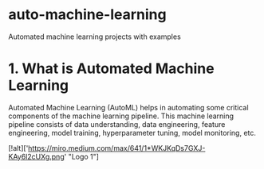 # auto-machine-learning
Automated machine learning projects with examples

# 1. What is Automated Machine Learning
Automated Machine Learning (AutoML) helps in automating some critical components of the machine learning pipeline. This machine learning pipeline consists of data understanding, data engineering, feature engineering, model training, hyperparameter tuning, model monitoring, etc.

[!alt]['https://miro.medium.com/max/641/1*WKJKqDs7GXJ-KAy6l2cUXg.png' "Logo 1"]
